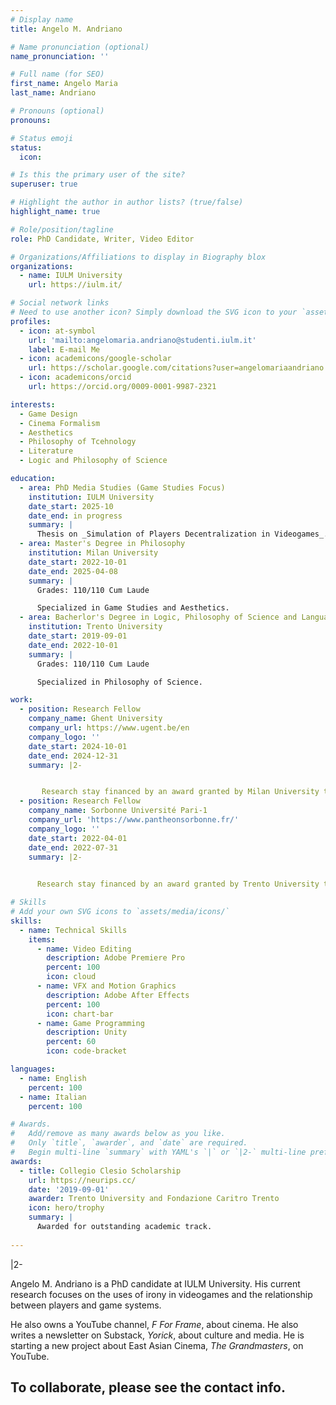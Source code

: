```yaml
---
# Display name
title: Angelo M. Andriano

# Name pronunciation (optional)
name_pronunciation: ''

# Full name (for SEO)
first_name: Angelo Maria
last_name: Andriano

# Pronouns (optional)
pronouns:

# Status emoji
status:
  icon: 

# Is this the primary user of the site?
superuser: true

# Highlight the author in author lists? (true/false)
highlight_name: true

# Role/position/tagline
role: PhD Candidate, Writer, Video Editor

# Organizations/Affiliations to display in Biography blox
organizations:
  - name: IULM University
    url: https://iulm.it/

# Social network links
# Need to use another icon? Simply download the SVG icon to your `assets/media/icons/` folder.
profiles:
  - icon: at-symbol
    url: 'mailto:angelomaria.andriano@studenti.iulm.it'
    label: E-mail Me
  - icon: academicons/google-scholar
    url: https://scholar.google.com/citations?user=angelomariaandriano
  - icon: academicons/orcid
    url: https://orcid.org/0009-0001-9987-2321

interests:
  - Game Design
  - Cinema Formalism
  - Aesthetics
  - Philosophy of Tcehnology
  - Literature 
  - Logic and Philosophy of Science

education:
  - area: PhD Media Studies (Game Studies Focus)
    institution: IULM University
    date_start: 2025-10
    date_end: in progress
    summary: |
      Thesis on _Simulation of Players Decentralization in Videogames_.
  - area: Master's Degree in Philosophy
    institution: Milan University
    date_start: 2022-10-01
    date_end: 2025-04-08
    summary: |
      Grades: 110/110 Cum Laude

      Specialized in Game Studies and Aesthetics. 
  - area: Bacherlor's Degree in Logic, Philosophy of Science and Language
    institution: Trento University
    date_start: 2019-09-01
    date_end: 2022-10-01
    summary: |
      Grades: 110/110 Cum Laude

      Specialized in Philosophy of Science.

work:
  - position: Research Fellow
    company_name: Ghent University
    company_url: https://www.ugent.be/en
    company_logo: ''
    date_start: 2024-10-01
    date_end: 2024-12-31
    summary: |2-


       Research stay financed by an award granted by Milan University to finalize final dissertation research about the design of critical thingking in videogames. Worked under supervision of Prof. Marco Caracciolo.
  - position: Research Fellow
    company_name: Sorbonne Université Pari-1
    company_url: 'https://www.pantheonsorbonne.fr/'
    company_logo: ''
    date_start: 2022-04-01
    date_end: 2022-07-31
    summary: |2-

    
      Research stay financed by an award granted by Trento University to write final dissertation research about the relationshitp between scientific knowledge and common sense.  

# Skills
# Add your own SVG icons to `assets/media/icons/`
skills:
  - name: Technical Skills
    items:
      - name: Video Editing
        description: Adobe Premiere Pro
        percent: 100
        icon: cloud
      - name: VFX and Motion Graphics
        description: Adobe After Effects
        percent: 100
        icon: chart-bar
      - name: Game Programming
        description: Unity
        percent: 60
        icon: code-bracket

languages:
  - name: English
    percent: 100
  - name: Italian
    percent: 100

# Awards.
#   Add/remove as many awards below as you like.
#   Only `title`, `awarder`, and `date` are required.
#   Begin multi-line `summary` with YAML's `|` or `|2-` multi-line prefix and indent 2 spaces below.
awards:
  - title: Collegio Clesio Scholarship
    url: https://neurips.cc/
    date: '2019-09-01'
    awarder: Trento University and Fondazione Caritro Trento
    icon: hero/trophy
    summary: |
      Awarded for outstanding academic track.
  
---
```

|2-


Angelo M. Andriano is a PhD candidate at IULM University. His current research focuses on the uses of irony in videogames and the relationship between players and game systems. 

He also owns a YouTube channel, _F For Frame_, about cinema. 
He also writes a newsletter on Substack, _Yorick_, about culture and media. 
He is starting a new project about East Asian Cinema, _The Grandmasters_, on YouTube. 

To collaborate, please see the contact info. 
---